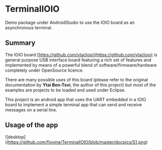 # TerminalIOIO
Demo package under AndroidStudio to use the IOIO board as an asynchronous terminal.

Summary
-------
The IOIO board [https://github.com/ytai/ioio](https://github.com/ytai/ioio) is general purpose USB interface 
board featuring a rich set of features and implemented by means of a powerful blend of software/firmware/hardware 
completely under OpenSource licence.

There are many possible uses of this board (please refer to the original documentation by **Ytai Ben-Tsvi**, the author 
of this project) but most of the examples are projects to be loaded and used under Eclipse.

This project is an android app that uses the UART embedded in a IOIO board to implement a simple terminal app that can 
send and receive messages on a serial line.

Usage of the app
----------------

![desktop]((https://github.com/fjovine/TerminalIOIO/blob/master/docpics/S1.png)

